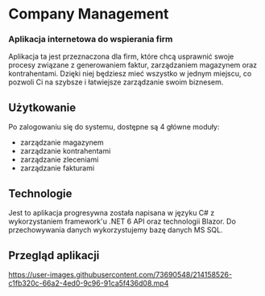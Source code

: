 # Company Management
### Aplikacja internetowa do wspierania firm

Aplikacja ta jest przeznaczona dla firm, które chcą usprawnić swoje procesy związane z generowaniem faktur,
zarządzaniem magazynem oraz kontrahentami. Dzięki niej będziesz mieć wszystko w jednym miejscu,
co pozwoli Ci na szybsze i łatwiejsze zarządzanie swoim biznesem.

## Użytkowanie
Po zalogowaniu się do systemu, dostępne są 4 główne moduły:
* zarządzanie magazynem
* zarządzanie kontrahentami
* zarządzanie zleceniami
* zarządzanie fakturami

## Technologie
Jest to aplikacja progresywna została napisana w języku C# z wykorzystaniem framework'u .NET 6 API oraz technologii Blazor.
Do przechowywania danych wykorzystujemy bazę danych MS SQL.

## Przegląd aplikacji
https://user-images.githubusercontent.com/73690548/214158526-c1fb320c-66a2-4ed0-9c96-91ca5f436d08.mp4

